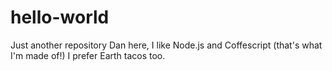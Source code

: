 # hello-world
Just another repository
Dan here, I like Node.js and Coffescript (that's what I'm made of!)
I prefer Earth tacos too.
